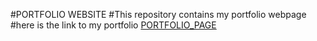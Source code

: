 #PORTFOLIO WEBSITE
#This repository contains my portfolio webpage
#here is the link to my portfolio [PORTFOLIO_PAGE]()
